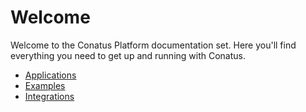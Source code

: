 # Welcome

Welcome to the Conatus Platform documentation set. Here you'll find everything you need to get up and running with Conatus.

- [Applications](applications.md)
- [Examples](examples.md)
- [Integrations](integrations.md)
